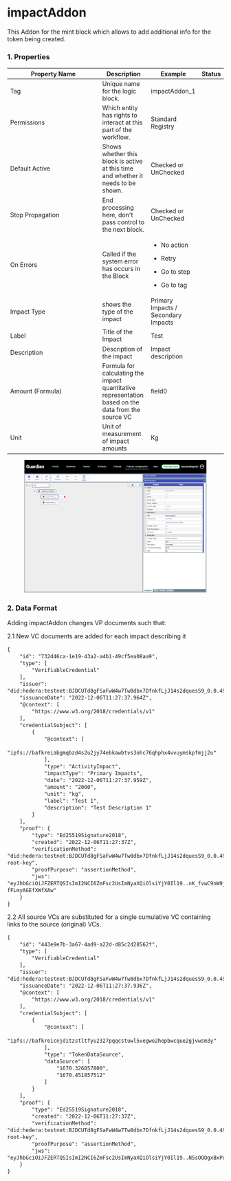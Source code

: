 # impactAddon

This Addon for the mint block which allows to add additional info for the token being created.

### 1. Properties

<table><thead><tr><th width="200.33333333333331">Property Name</th><th>Description</th><th>Example</th><th>Status</th></tr></thead><tbody><tr><td>Tag</td><td>Unique name for the logic block.</td><td>impactAddon_1</td><td></td></tr><tr><td>Permissions</td><td>Which entity has rights to interact at this part of the workflow.</td><td>Standard Registry</td><td></td></tr><tr><td>Default Active</td><td>Shows whether this block is active at this time and whether it needs to be shown.</td><td>Checked or UnChecked</td><td></td></tr><tr><td>Stop Propagation</td><td>End processing here, don't pass control to the next block.</td><td>Checked or UnChecked</td><td></td></tr><tr><td>On Errors</td><td>Called if the system error has occurs in the Block</td><td><ul><li>No action</li></ul><ul><li>Retry</li></ul><ul><li>Go to step</li></ul><ul><li>Go to tag</li></ul></td><td></td></tr><tr><td>Impact Type</td><td>shows the type of the impact</td><td>Primary Impacts / Secondary Impacts</td><td></td></tr><tr><td>Label</td><td>Title of the Impact</td><td>Test</td><td></td></tr><tr><td>Description</td><td>Description of the impact</td><td>Impact description</td><td></td></tr><tr><td>Amount (Formula)</td><td>Formula for calculating the impact quantitative representation based on the data from the source VC</td><td>field0</td><td></td></tr><tr><td>Unit</td><td>Unit of measurement of impact amounts</td><td>Kg</td><td></td></tr></tbody></table>

<figure><img src="../../../../../.gitbook/assets/image (1) (3) (1).png" alt=""><figcaption></figcaption></figure>

### 2. Data Format

Adding impactAddon changes VP documents such that:

2.1 New VC documents are added for each impact describing it

```
{
    "id": "732d46ca-1e19-43a2-a4b1-49cf5ea08aa9",
    "type": [
        "VerifiableCredential"
    ],
    "issuer": "did:hedera:testnet:BJDCUTd8gFSaFwW4w7Tw8dbx7DfnkfLjJ14s2dquesS9_0.0.49039174",
    "issuanceDate": "2022-12-06T11:27:37.964Z",
    "@context": [
        "https://www.w3.org/2018/credentials/v1"
    ],
    "credentialSubject": [
        {
            "@context": [
                "ipfs://bafkreiabgmqbzd4s2u2jy74ebkawbtvs3ohc76qhphx4vvuymskpfmjj2u"
            ],
            "type": "ActivityImpact",
            "impactType": "Primary Impacts",
            "date": "2022-12-06T11:27:37.959Z",
            "amount": "2000",
            "unit": "kg",
            "label": "Test 1",
            "description": "Test Description 1"
        }
    ],
    "proof": {
        "type": "Ed25519Signature2018",
        "created": "2022-12-06T11:27:37Z",
        "verificationMethod": "did:hedera:testnet:BJDCUTd8gFSaFwW4w7Tw8dbx7DfnkfLjJ14s2dquesS9_0.0.49039174#did-root-key",
        "proofPurpose": "assertionMethod",
        "jws": "eyJhbGciOiJFZERTQSIsImI2NCI6ZmFsc2UsImNyaXQiOlsiYjY0Il19..nK_fvwC9nW9jtKHm2U4yAHhIcgpGCkr1H7PiPNwKzAj9gW2sblpu0TAQEow9OR9v1aREEH-fFLmyAGEfXWfXAw"
    }
}

```

2.2 All source VCs are substituted for a single cumulative VC containing links to the source (original) VCs.

```
{
    "id": "443e9e7b-3a67-4ad9-a22d-d85c2d28562f",
    "type": [
        "VerifiableCredential"
    ],
    "issuer": "did:hedera:testnet:BJDCUTd8gFSaFwW4w7Tw8dbx7DfnkfLjJ14s2dquesS9_0.0.49039174",
    "issuanceDate": "2022-12-06T11:27:37.936Z",
    "@context": [
        "https://www.w3.org/2018/credentials/v1"
    ],
    "credentialSubject": [
        {
            "@context": [
                "ipfs://bafkreicnjditzstltfyu2327pqqcstuwl5vegwe2hepbwcque2gjvwsm3y"
            ],
            "type": "TokenDataSource",
            "dataSource": [
                "1670.326057800",
                "1670.451857512"
            ]
        }
    ],
    "proof": {
        "type": "Ed25519Signature2018",
        "created": "2022-12-06T11:27:37Z",
        "verificationMethod": "did:hedera:testnet:BJDCUTd8gFSaFwW4w7Tw8dbx7DfnkfLjJ14s2dquesS9_0.0.49039174#did-root-key",
        "proofPurpose": "assertionMethod",
        "jws": "eyJhbGciOiJFZERTQSIsImI2NCI6ZmFsc2UsImNyaXQiOlsiYjY0Il19..N5sOQOgxBxPdvGvCJbfJ4rWBc6374Ht96xKTAN6Pwrhr8Pk4SWqS6IwDePBySTIbvVETPFFxjzGQZMsbENx5BA"
    }
}

```
